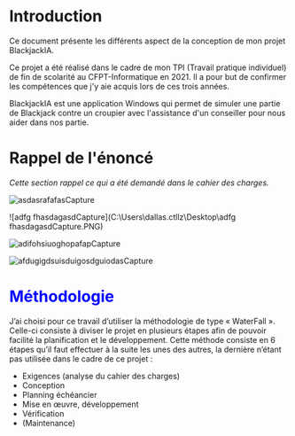 # Introduction

Ce document présente les différents aspect de la conception de mon projet BlackjackIA.

Ce projet a été réalisé dans le cadre de mon TPI (Travail pratique individuel) de fin de scolarité au CFPT-Informatique en 2021. Il a pour but de confirmer les compétences que j'y aie acquis lors de ces trois années.

BlackjackIA est une application Windows qui permet de simuler une partie de Blackjack contre un croupier avec l'assistance d'un conseiller pour nous aider dans nos partie.

# Rappel de l'énoncé

*Cette section rappel ce qui a été demandé dans le cahier des charges.*

![asdasrafafasCapture](C:\Users\dallas.ctllz\Desktop\asdasrafafasCapture.PNG)

![adfg fhasdagasdCapture](C:\Users\dallas.ctllz\Desktop\adfg fhasdagasdCapture.PNG)

![adifohsiuoghopafapCapture](C:\Users\dallas.ctllz\Desktop\adifohsiuoghopafapCapture.png)

![afdugigdsuisduigosdguiodasCapture](C:\Users\dallas.ctllz\Desktop\afdugigdsuisduigosdguiodasCapture.png)

# <span style='color:blue'>Méthodologie</span>

J’ai choisi pour ce travail d’utiliser la méthodologie de type « WaterFall ». Celle-ci consiste à diviser le
projet en plusieurs étapes afin de pouvoir facilité la planification et le développement. Cette
méthode consiste en 6 étapes qu’il faut effectuer à la suite les unes des autres, la dernière n’étant
pas utilisée dans le cadre de ce projet :

- Exigences (analyse du cahier des charges)
- Conception
- Planning échéancier
- Mise en œuvre, développement
- Vérification
- (Maintenance)